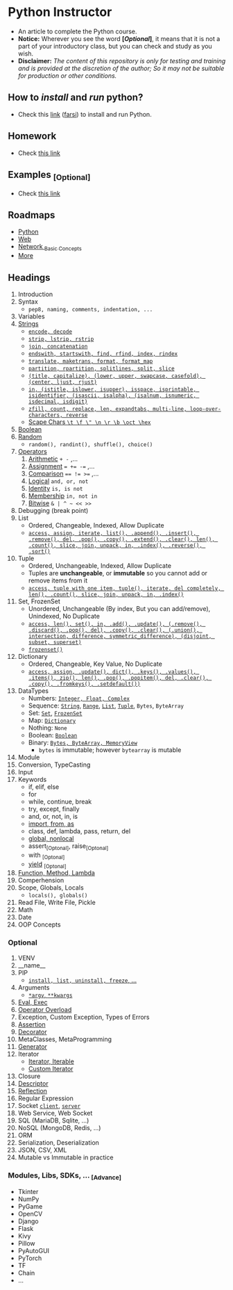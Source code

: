 # Python Instructor

- An article to complete the Python course.
- **Notice:** Wherever you see the word **[*Optional*]**, it means that it is not a part of your introductory class, but you can check and study as you wish.
- **Disclaimer:** _The content of this repository is only for testing and training and is provided at the discretion of the author; So it may not be suitable for production or other conditions._

## How to _install_ and _run_ python?

- Check this [link](/lessons/python/installation/README.md) ([farsi](/lessons/python/installation/README-FARSI.md)) to install and run Python.

## Homework

- Check [this link](/README-PYTHON-HOMEWORKS.md)

## Examples <sub>[Optional]</sub>

- Check [this link](/README-PYTHON-EXAMPLES.md)

## Roadmaps

- [Python](/README-PYTHON-ROADMAP.md)
- [Web](/README-WEB.md)
- [Network <sub>Basic Concepts</sub>](/README-NETWORK.md)
- [More](/README-MORE.md)

## Headings

1. Introduction
1. Syntax
   - `pep8, naming, comments, indentation, ...`
1. Variables
1. [Strings](/lessons/python/concepts/string)
   - [`encode, decode`](/lessons/python/concepts/string/encode-string.py)
   - [`strip, lstrip, rstrip`](/lessons/python/concepts/string/trim-string.py)
   - [`join, concatenation`](/lessons/python/concepts/string/concat-string.py)
   - [`endswith, startswith, find, rfind, index, rindex`](/lessons/python/concepts/string/search-string.py)
   - [`translate, maketrans, format, format_map`](/lessons/python/concepts/string/format-string.py)
   - [`partition, rpartition, splitlines, split, slice`](/lessons/python/concepts/string/split-string.py)
   - [`(title, capitalize), (lower, upper, swapcase, casefold), (center, ljust, rjust)`](/lessons/python/concepts/string/audit-string.py)
   - [`in, (istitle, islower, isupper), isspace, isprintable, isidentifier, (isascii, isalpha), (isalnum, isnumeric, isdecimal, isdigit)`](/lessons/python/concepts/string/check-string.py)
   - [`zfill, count, replace, len, expandtabs, multi-line, loop-over-characters, reverse`](/lessons/python/concepts/string/other-string-functions.py)
   - [Scape Chars `\t \f \" \n \r \b \oct \hex`](/lessons/python/concepts/string/scape-chars.py)
1. [Boolean](/lessons/python/concepts/boolean/boolean-concept.py)
1. [Random](/lessons/python/concepts/random/general-random-functions.py)
   - `random(), randint(), shuffle(), choice()`
1. [Operators](/lessons/python/concepts/operators)
   1. [Arithmetic](/lessons/python/concepts/operators/arithmetic-operators.py) `+ -` ,...
   2. [Assignment](/lessons/python/concepts/operators/assignment-operators.py) `= += -=` ,...
   3. [Comparison](/lessons/python/concepts/operators/comparison-operators.py) `== != >=` ,...
   4. [Logical](/lessons/python/concepts/operators/logical-operators.py) `and, or, not`
   5. [Identity](/lessons/python/concepts/operators/identity-operators.py) `is, is not`
   6. [Membership](/lessons/python/concepts/operators/membership-operators.py) `in, not in`
   7. [Bitwise](/lessons/python/concepts/operators/bitwise-operators.py) `& | ^ ~ << >>`
1. Debugging (break point)
1. List
   - Ordered, Changeable, Indexed, Allow Duplicate
   - [`access, assign, iterate, list(), .append(), .insert(), .remove(), del, .pop(), .copy(), .extend(), .clear(), len(), .count(), slice, join, unpack, in, .index(), .reverse(), .sort()`](/lessons/python/concepts/collections/list-access.py)
1. Tuple
   - Ordered, Unchangeable, Indexed, Allow Duplicate
   - Tuples are **unchangeable**, or **immutable** so you cannot add or remove items from it
   - [`access, tuple with one item, tuple(), iterate, del completely, len(), .count(), slice, join, unpack, in, .index()`](/lessons/python/concepts/collections/tuple-access.py)
1. Set, FrozenSet
   - Unordered, Unchangeable (By index, But you can add/remove), Unindexed, No Duplicate
   - [`access, len(), set(), in, .add(), .update(), (.remove(), .discard(), .pop(), del), .copy(), .clear(), (.union(), intersection, difference, symmetric_difference), (disjoint, subset, superset)`](/lessons/python/concepts/collections/set-access.py)
   - [`frozenset()`](/lessons/python/concepts/collections/set-frozen.py)
1. Dictionary
   - Ordered, Changeable, Key Value, No Duplicate
   - [`access, assign, .update(), dict(), .keys(), .values(), .items(), zip(), len(), .pop(), .popitem(), del, .clear(), .copy(), .fromkeys(), .setdefault())`](/lessons/python/concepts/collections/dict-access.py)
1. DataTypes
   - Numbers: [`Integer, Float, Complex`](/lessons/python/concepts/data-types/data-type-number.py)
   - Sequence: [`String`](/lessons/python/concepts/data-types/data-type-string.py), [`Range`](/lessons/python/concepts/data-types/data-type-range.py), [`List`](/lessons/python/concepts/collections/list-access.py), [`Tuple`](/lessons/python/concepts/collections/tuple-access.py.py), `Bytes`, `ByteArray`
   - Set: [`Set`](/lessons/python/concepts/collections/set-access.py), [`FrozenSet`](/lessons/python/concepts/collections/set-frozen.py)
   - Map: [`Dictionary`](/lessons/python/concepts/collections/dict-access.py)
   - Nothing: `None`
   - Boolean: [`Boolean`](/lessons/python/concepts/boolean/boolean-concept.py)
   - Binary: [`Bytes, ByteArray, MemoryView`](/lessons/python/concepts/data-types/data-type-bytes.py)
     - `bytes` is immutable; however `bytearray` is mutable
1. Module
1. Conversion, TypeCasting
1. Input
1. Keywords
   - if, elif, else
   - for
   - while, continue, break
   - try, except, finally
   - and, or, not, in, is
   - [import, from, as](/lessons/python/concepts/keywords/keywords-import.py)
   - class, def, lambda, pass, return, del
   - [global, nonlocal](/lessons/python/concepts/keywords/keywords-scope.py)
   - assert<sub>[Optonal]</sub>, raise<sub>[Optonal]</sub>
   - with <sub>[Optonal]</sub>
   - [yield](/lessons/python/concepts/keywords/keywords-yield.py) <sub>[Optonal]</sub>
1. [Function, Method, Lambda](/lessons/python/concepts/object-oriented/types-of-methods.py)
1. Comperhension
1. Scope, Globals, Locals
   - `locals(), globals()`
1. Read File, Write File, Pickle
1. Math
1. Date
1. OOP Concepts

### Optional

1. VENV
1. \_\_name\_\_
1. PIP
   - [`install, list, uninstall, freeze`, ...](/lessons/python/installation/README-PIP.md)
1. Arguments
   - [`*argv`, `**kwargs`](/lessons/python/concepts/advanced/argv-kwargs.py)
1. [Eval, Exec](/lessons/python/concepts/advanced/eval-exec.py)
1. [Operator Overload](/lessons/python/concepts/operators/operator-overload.py)
1. Exception, Custom Exception, Types of Errors
1. [Assertion](/lessons/python/concepts/advanced/simple-assertion.py)
1. [Decorator](/lessons/python/concepts/advanced/simple-decorator.py)
1. MetaClasses, MetaProgramming
1. [Generator](/lessons/python/concepts/advanced/simple-generator.py)
1. Iterator
   - [Iterator, Iterable](/lessons/python/concepts/advanced/simple-iterator.py)
   - [Custom Iterator](/lessons/python/concepts/advanced/custom-iterator.py)
1. Closure
1. [Descriptor](/lessons/python/concepts/advanced/simple-descriptor.py)
1. [Reflection](/lessons/python/concepts/advanced/simple-reflection.py)
1. Regular Expression
1. Socket [`client`](/lessons/python/examples/simple-socket-client.py), [`server`](/lessons/python/examples/simple-socket-server.py)
1. Web Service, Web Socket
1. SQL (MariaDB, Sqlite, ...)
1. NoSQL (MongoDB, Redis, ...)
1. ORM
1. Serialization, Deserialization
1. JSON, CSV, XML
1. Mutable vs Immutable in practice

### Modules, Libs, SDKs, ... <sub>[Advance]</sub>

- Tkinter
- NumPy
- PyGame
- OpenCV
- Django
- Flask
- Kivy
- Pillow
- PyAutoGUI
- PyTorch
- TF
- Chain
- ...
